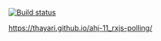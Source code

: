[![Build status](https://ci.appveyor.com/api/projects/status/vnu2dg78ha930lju?svg=true)](https://ci.appveyor.com/project/thayari/ahj-11-rxjs-polling)

https://thayari.github.io/ahj-11_rxjs-polling/
